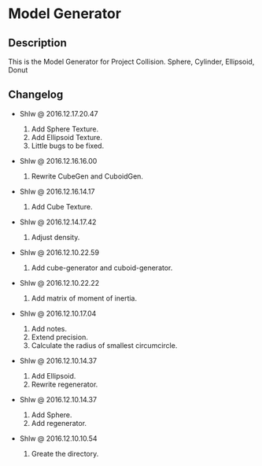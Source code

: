 # Model Generator

## Description

This is the Model Generator for Project Collision.
Sphere, Cylinder, Ellipsoid, Donut

## Changelog

* Shlw @ 2016.12.17.20.47
  1. Add Sphere Texture.
  2. Add Ellipsoid Texture.
  3. Little bugs to be fixed.

* Shlw @ 2016.12.16.16.00
  1. Rewrite CubeGen and CuboidGen.

* Shlw @ 2016.12.16.14.17
  1. Add Cube Texture.

* Shlw @ 2016.12.14.17.42
  1. Adjust density.

* Shlw @ 2016.12.10.22.59
  1. Add cube-generator and cuboid-generator.

* Shlw @ 2016.12.10.22.22
  1. Add matrix of moment of inertia.

* Shlw @ 2016.12.10.17.04
  1. Add notes.
  2. Extend precision.
  3. Calculate the radius of smallest circumcircle.

* Shlw @ 2016.12.10.14.37
  1. Add Ellipsoid.
  2. Rewrite regenerator.

* Shlw @ 2016.12.10.14.37
  1. Add Sphere.
  2. Add regenerator.

* Shlw @ 2016.12.10.10.54
  1. Greate the directory.
